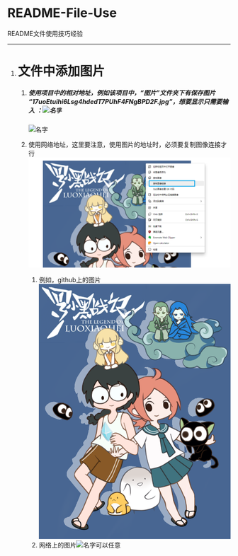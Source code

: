 # README-File-Use
README文件使用技巧经验

---

1. # 文件中添加图片

   1. ##### 使用项目中的相对地址，例如该项目中，“图片”文件夹下有保存图片 “17uoEtuihi6Lsg4hdedT7PUhF4FNgBPD2F.jpg”，想要显示只需要输入 ：![名字](图片相对位置)

      ![名字](https://raw.githubusercontent.com/ChenLight-s/ChenLight-s.github.io/master/图片/10f00cfba90c332d16dfdebd7d203978.jpg)

   2. 使用网络地址，这里要注意，使用图片的地址时，必须要复制图像连接才行![image-20220413134707195](.\图片\image-20220413134707195.png)

      1. 例如，github上的图片![名字](https://raw.githubusercontent.com/ChenLight-s/ChenLight-s.github.io/master/图片/罗小黑战记.png)
      2. 网络上的图片![名字可以任意](http://tva3.sinaimg.cn/large/006CXrEjly1h15m5wq84kg307805kn91.gif)
